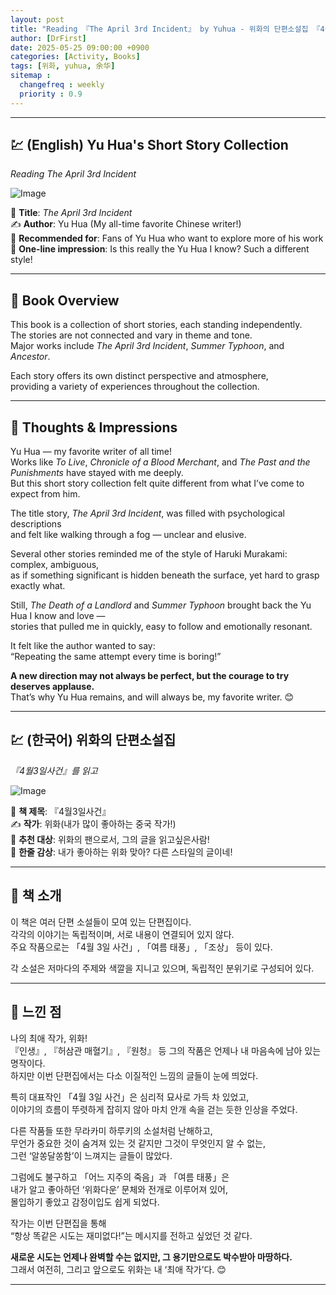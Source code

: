 ```yaml
---
layout: post
title: "Reading 『The April 3rd Incident』 by Yuhua - 위화의 단편소설집 『4월3일사건』를 읽고"
author: [DrFirst]
date: 2025-05-25 09:00:00 +0900
categories: [Activity, Books]
tags: [위화, yuhua, 余华]
sitemap :
  changefreq : weekly
  priority : 0.9
---
```


---

## 💹 (English) Yu Hua's Short Story Collection  
_Reading *The April 3rd Incident*_

![Image](https://github.com/user-attachments/assets/0791dc36-ee75-4ba3-9bbc-59ff48428577)

📖 **Title**: *The April 3rd Incident*  
✍️ **Author**: Yu Hua (My all-time favorite Chinese writer!)  
🎯 **Recommended for**: Fans of Yu Hua who want to explore more of his work  
🌟 **One-line impression**: Is this really the Yu Hua I know? Such a different style!

---

## 📖 Book Overview

This book is a collection of short stories, each standing independently.  
The stories are not connected and vary in theme and tone.  
Major works include *The April 3rd Incident*, *Summer Typhoon*, and *Ancestor*.  

Each story offers its own distinct perspective and atmosphere,  
providing a variety of experiences throughout the collection.

---

## 💭 Thoughts & Impressions

Yu Hua — my favorite writer of all time!  
Works like *To Live*, *Chronicle of a Blood Merchant*, and *The Past and the Punishments* have stayed with me deeply.  
But this short story collection felt quite different from what I’ve come to expect from him.  

The title story, *The April 3rd Incident*, was filled with psychological descriptions  
and felt like walking through a fog — unclear and elusive.  

Several other stories reminded me of the style of Haruki Murakami: complex, ambiguous,  
as if something significant is hidden beneath the surface, yet hard to grasp exactly what.  

Still, *The Death of a Landlord* and *Summer Typhoon* brought back the Yu Hua I know and love —  
stories that pulled me in quickly, easy to follow and emotionally resonant.  

It felt like the author wanted to say:  
“Repeating the same attempt every time is boring!”  

**A new direction may not always be perfect, but the courage to try deserves applause.**  
That’s why Yu Hua remains, and will always be, my favorite writer. 😊


---

## 💹 (한국어) 위화의 단편소설집
_『4월3일사건』를 읽고_

![Image](https://github.com/user-attachments/assets/0791dc36-ee75-4ba3-9bbc-59ff48428577)

📖 **책 제목**: 『4월3일사건』  
✍️ **작가**: 위화(내가 많이 좋아하는 중국 작가!)   
🎯 **추천 대상**: 위화의 팬으로서, 그의 글을 읽고싶은사람!   
🌟 **한줄 감상**: 내가 좋아하는 위화 맞아? 다른 스타일의 글이네!  

---

## 📖 책 소개

이 책은 여러 단편 소설들이 모여 있는 단편집이다.  
각각의 이야기는 독립적이며, 서로 내용이 연결되어 있지 않다.  
주요 작품으로는 「4월 3일 사건」, 「여름 태풍」, 「조상」 등이 있다.  

각 소설은 저마다의 주제와 색깔을 지니고 있으며, 독립적인 분위기로 구성되어 있다.

---

## 💭 느낀 점

나의 최애 작가, 위화!  
『인생』, 『허삼관 매혈기』, 『원청』 등 그의 작품은 언제나 내 마음속에 남아 있는 명작이다.  
하지만 이번 단편집에서는 다소 이질적인 느낌의 글들이 눈에 띄었다.  

특히 대표작인 「4월 3일 사건」은 심리적 묘사로 가득 차 있었고,  
이야기의 흐름이 뚜렷하게 잡히지 않아 마치 안개 속을 걷는 듯한 인상을 주었다.  

다른 작품들 또한 무라카미 하루키의 소설처럼 난해하고,  
무언가 중요한 것이 숨겨져 있는 것 같지만 그것이 무엇인지 알 수 없는,  
그런 ‘알쏭달쏭함’이 느껴지는 글들이 많았다.  

그럼에도 불구하고 「어느 지주의 죽음」과 「여름 태풍」은  
내가 알고 좋아하던 ‘위화다운’ 문체와 전개로 이루어져 있어,  
몰입하기 좋았고 감정이입도 쉽게 되었다.  

작가는 이번 단편집을 통해  
“항상 똑같은 시도는 재미없다!”는 메시지를 전하고 싶었던 것 같다.  

**새로운 시도는 언제나 완벽할 수는 없지만, 그 용기만으로도 박수받아 마땅하다.**  
그래서 여전히, 그리고 앞으로도 위화는 내 ‘최애 작가’다. 😊

---
